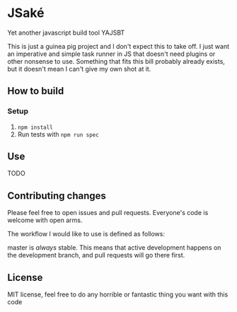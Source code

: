 # JSaké

Yet another javascript build tool YAJSBT

This is just a guinea pig project and I don't expect this to take off. 
I just want an imperative and simple task runner in JS that doesn't need
plugins or other nonsense to use. Something that fits this bill probably
already exists, but it doesn't mean I can't give my own shot at it.

## How to build

### Setup
  1. `npm install`
  2. Run tests with `npm run spec`

## Use

TODO

## Contributing changes

Please feel free to open issues and pull requests. Everyone's code is welcome with open arms.

The workflow I would like to use is defined as follows:

master is _always_ stable. This means that active development happens on the development branch,
and pull requests will go there first. 

## License
  MIT license, feel free to do any horrible or fantastic thing you want with this code
